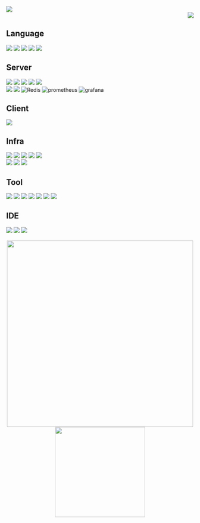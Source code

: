
<!-- Header  -->
<img src="https://capsule-render.vercel.app/api?type=Rounded&color=FFFFFF&height=140&section=header&text=Hello!%20I'm%20Root&fontColor=223a5e&fontSize=70" />

 <!-- Hit Count  -->
<div align="Right">
 <a target="_blank" href="https://hits.seeyoufarm.com"><img src="https://hits.seeyoufarm.com/api/count/incr/badge.svg?url=https%3A%2F%2Fgithub.com%2FParkRootSeok%2Fhit-counter&count_bg=%23223A5E&title_bg=%237F7F7F&icon=googlekeep.svg&icon_color=%23FFFFFF&title=hits&edge_flat=true"/></a>
</div>

## Language
<div>
 <img src="https://img.shields.io/badge/java-ED8B00.svg?style=for-the-badge&logo=openjdk&logoColor=white"/>
 <img src="https://img.shields.io/badge/c-00599C.svg?style=for-the-badge&logo=c&logoColor=white"/>
 <img src="https://img.shields.io/badge/javascript-323330.svg?style=for-the-badge&logo=javascript&logoColor=%23F7DF1E"/>
 <img src="https://img.shields.io/badge/html5-E34F26.svg?style=for-the-badge&logo=html5&logoColor=white"/>
 <img src="https://img.shields.io/badge/css3-1572B6.svg?style=for-the-badge&logo=css3&logoColor=white"/>
</div>

## Server
<div>
 <img src="https://img.shields.io/badge/spring-6DB33F?style=for-the-badge&logo=spring&logoColor=white"/> 
 <img src="https://img.shields.io/badge/SpringBoot-6DB33F?style=for-the-badge&logo=SpringBoot&logoColor=white"/>
 <img src="https://img.shields.io/badge/springsecurity-6DB33F?style=for-the-badge&logo=springsecurity&logoColor=white"/>
 <img src="https://img.shields.io/badge/JPA-59666C?style=for-the-badge&logo=hibernate&logoColor=white">
 <img src="https://img.shields.io/badge/MyBatis-D50A12?style=for-the-badge&logo=MyBatis&logoColor=white">
</div>
<div>
 <img src="https://img.shields.io/badge/mysql-4479A1?style=for-the-badge&logo=mysql&logoColor=white"/>
 <img src="https://img.shields.io/badge/mariadb-003545?style=for-the-badge&logo=mariadb&logoColor=white"/>
 <img src="https://img.shields.io/badge/redis-FF4438?style=for-the-badge&logo=redis&logoColor=white" alt="Redis"/>
 <img src="https://img.shields.io/badge/prometheus-E6522C?style=for-the-badge&logo=prometheus&logoColor=white" alt="prometheus"/>
 <img src="https://img.shields.io/badge/grafana-F46800?style=for-the-badge&logo=grafana&logoColor=white" alt="grafana"/>
</div>

## Client
<div>
 <img src="https://img.shields.io/badge/vuejs-35495e.svg?style=for-the-badge&logo=vuedotjs&logoColor=4FC08D"/>
</div>

## Infra
<div>
 <img src="https://img.shields.io/badge/AWS-FF9900?style=for-the-badge&logo=amazonwebservices&logoColor=white"/>
 <img src="https://img.shields.io/badge/aws%20ec2-FF9900?style=for-the-badge&logo=amazonec2&logoColor=white"/>
 <img src="https://img.shields.io/badge/aws%20s3-569A31?style=for-the-badge&logo=amazons3&logoColor=white"/>
 <img src="https://img.shields.io/badge/aws%20rds-527FFF?style=for-the-badge&logo=amazonrds&logoColor=white"/>
 <img src="https://img.shields.io/badge/aws%20lambda-FF9900?style=for-the-badge&logo=awslambda&logoColor=white"/>
</div>
<div>
 <img src="https://img.shields.io/badge/docker-%230db7ed.svg?style=for-the-badge&logo=docker&logoColor=white"/>
 <img src="https://img.shields.io/badge/Jenkins-D24939?style=for-the-badge&logo=Jenkins&logoColor=white"/>
 <img src="https://img.shields.io/badge/Github Actions-2088FF?style=for-the-badge&logo=GithubActions&logoColor=white"/>
</div>

## Tool
<div>
 <img src="https://img.shields.io/badge/git-F05033?style=for-the-badge&logo=git&logoColor=white"/>
 <img src="https://img.shields.io/badge/gitlab-FC6D26?style=for-the-badge&logo=gitlab&logoColor=white"/>
 <img src="https://img.shields.io/badge/github-121011?style=for-the-badge&logo=github&logoColor=white"/>
 <img src="https://img.shields.io/badge/jira-0052CC?style=for-the-badge&logo=jira&logoColor=white"/>
 <img src="https://img.shields.io/badge/slack-4A154B?style=for-the-badge&logo=slack&logoColor=white"/>
 <img src="https://img.shields.io/badge/notion-000000?style=for-the-badge&logo=notion&logoColor=white"/>
 <img src="https://img.shields.io/badge/openai-412991.svg?style=for-the-badge&logo=openai&logoColor=white"/>
</div>

## IDE
<div>
 <img src="https://img.shields.io/badge/IntelliJIDEA-000000.svg?style=for-the-badge&logo=intellij-idea&logoColor=white"/> 
 <img src="https://img.shields.io/badge/Visual%20Studio%20Code-0078d7.svg?style=for-the-badge&logo=visual-studio-code&logoColor=white"/>
 <img src="https://img.shields.io/badge/Eclipse-FE7A16.svg?style=for-the-badge&logo=Eclipse&logoColor=white"/>
</div>

<br>

<div align="center">
   <img src="http://mazassumnida.wtf/api/v2/generate_badge?boj=parkrootseok" width="500rem" />
   <img src="https://github-readme-stats.vercel.app/api/top-langs/?username=parkrootseok" height="242px"/>
</div>
